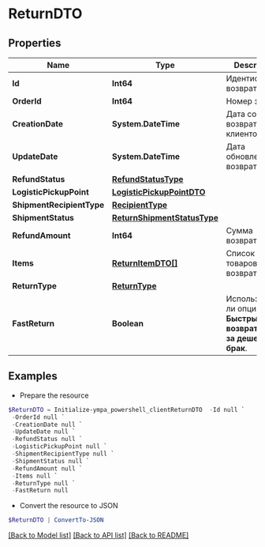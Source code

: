 # ReturnDTO
## Properties

Name | Type | Description | Notes
------------ | ------------- | ------------- | -------------
**Id** | **Int64** | Идентификатор возврата. | [optional] 
**OrderId** | **Int64** | Номер заказа. | [optional] 
**CreationDate** | **System.DateTime** | Дата создания возврата клиентом. | [optional] 
**UpdateDate** | **System.DateTime** | Дата обновления возврата. | [optional] 
**RefundStatus** | [**RefundStatusType**](RefundStatusType.md) |  | [optional] 
**LogisticPickupPoint** | [**LogisticPickupPointDTO**](LogisticPickupPointDTO.md) |  | [optional] 
**ShipmentRecipientType** | [**RecipientType**](RecipientType.md) |  | [optional] 
**ShipmentStatus** | [**ReturnShipmentStatusType**](ReturnShipmentStatusType.md) |  | [optional] 
**RefundAmount** | **Int64** | Сумма возврата. | [optional] 
**Items** | [**ReturnItemDTO[]**](ReturnItemDTO.md) | Список товаров в возврате. | 
**ReturnType** | [**ReturnType**](ReturnType.md) |  | [optional] 
**FastReturn** | **Boolean** | Используется ли опция **Быстрый возврат денег за дешевый брак**.  | [optional] 

## Examples

- Prepare the resource
```powershell
$ReturnDTO = Initialize-ympa_powershell_clientReturnDTO  -Id null `
 -OrderId null `
 -CreationDate null `
 -UpdateDate null `
 -RefundStatus null `
 -LogisticPickupPoint null `
 -ShipmentRecipientType null `
 -ShipmentStatus null `
 -RefundAmount null `
 -Items null `
 -ReturnType null `
 -FastReturn null
```

- Convert the resource to JSON
```powershell
$ReturnDTO | ConvertTo-JSON
```

[[Back to Model list]](../README.md#documentation-for-models) [[Back to API list]](../README.md#documentation-for-api-endpoints) [[Back to README]](../README.md)

